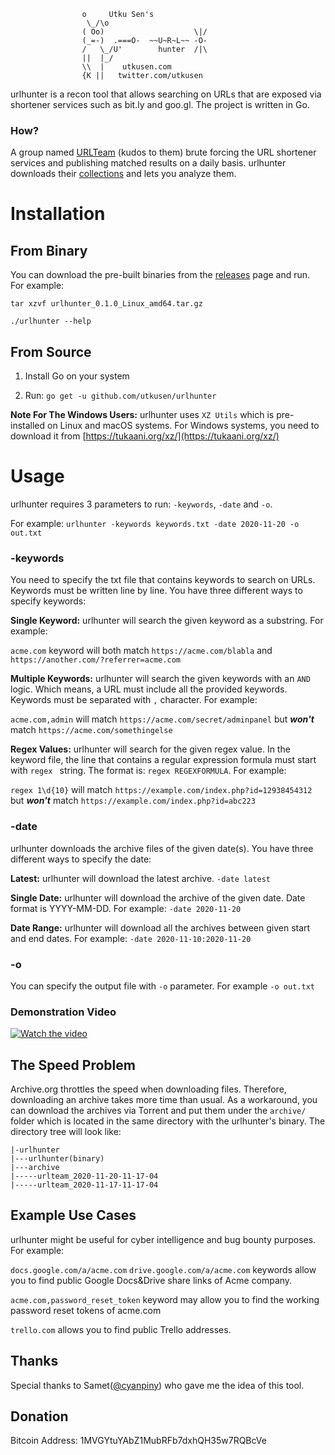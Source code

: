 ```
				o  	  Utku Sen's
				 \_/\o   
				( Oo)                    \|/
				(_=-)  .===O-  ~~U~R~L~~ -O-
				/   \_/U'        hunter  /|\
				||  |_/
				\\  |    utkusen.com
				{K ||	twitter.com/utkusen
```

urlhunter is a recon tool that allows searching on URLs that are exposed via shortener services such as bit.ly and goo.gl. The project is written in Go.

### How?

A group named [URLTeam](https://archiveteam.org/index.php?title=URLTeam) (kudos to them) brute forcing the URL shortener services and publishing matched results on a daily basis. urlhunter downloads their [collections](https://archive.org/details/UrlteamWebCrawls) and lets you analyze them. 

# Installation

## From Binary

You can download the pre-built binaries from the [releases](https://github.com/utkusen/urlhunter/releases/latest) page and run. For example:

`tar xzvf urlhunter_0.1.0_Linux_amd64.tar.gz`

`./urlhunter --help`

## From Source

1) Install Go on your system

2) Run: `go get -u github.com/utkusen/urlhunter`

**Note For The Windows Users:** urlhunter uses `XZ Utils` which is pre-installed on Linux and macOS systems. For Windows systems, you need to download it from [https://tukaani.org/xz/](https://tukaani.org/xz/)

# Usage

urlhunter requires 3 parameters to run: `-keywords`, `-date` and `-o`. 

For example: `urlhunter -keywords keywords.txt -date 2020-11-20 -o out.txt`

### -keywords

You need to specify the txt file that contains keywords to search on URLs. Keywords must be written line by line. You have three different ways to specify keywords:

**Single Keyword:** urlhunter will search the given keyword as a substring. For example:

`acme.com` keyword will both match `https://acme.com/blabla` and `https://another.com/?referrer=acme.com`

**Multiple Keywords:** urlhunter will search the given keywords with an `AND` logic. Which means, a URL must include all the provided keywords. Keywords must be separated with `,` character. For example:

`acme.com,admin` will match `https://acme.com/secret/adminpanel` but **_won't_** match `https://acme.com/somethingelse`

**Regex Values:** urlhunter will search for the given regex value. In the keyword file, the line that contains a regular expression formula must start with `regex ` string. The format is: `regex REGEXFORMULA`. For example:

`regex 1\d{10}` will match `https://example.com/index.php?id=12938454312` but **_won't_** match `https://example.com/index.php?id=abc223`

### -date

urlhunter downloads the archive files of the given date(s). You have three different ways to specify the date:

**Latest:** urlhunter will download the latest archive. `-date latest`

**Single Date:** urlhunter will download the archive of the given date. Date format is YYYY-MM-DD. 
For example: `-date 2020-11-20`

**Date Range:** urlhunter will download all the archives between given start and end dates. 
For example: `-date 2020-11-10:2020-11-20`

### -o

You can specify the output file with `-o` parameter. For example `-o out.txt`

### Demonstration Video

[![Watch the video](https://i.imgur.com/J2CrvfM.png)](https://www.youtube.com/watch?v=Ct086YRm7i8)

## The Speed Problem

Archive.org throttles the speed when downloading files. Therefore, downloading an archive takes more time than usual. As a workaround, you can download the archives via Torrent and put them under the `archive/` folder which is located in the same directory with the urlhunter's binary. The directory tree will look like:

```
|-urlhunter
|---urlhunter(binary)
|---archive
|-----urlteam_2020-11-20-11-17-04
|-----urlteam_2020-11-17-11-17-04
```

## Example Use Cases

urlhunter might be useful for cyber intelligence and bug bounty purposes. For example:

`docs.google.com/a/acme.com` `drive.google.com/a/acme.com` keywords allow you to find public Google Docs&Drive share links of Acme company.

`acme.com,password_reset_token` keyword may allow you to find the working password reset tokens of acme.com

`trello.com` allows you to find public Trello addresses.

## Thanks

Special thanks to Samet([@cyanpiny](https://twitter.com/cyanpiny)) who gave me the idea of this tool. 

## Donation

Bitcoin Address: 1MVGYtuYAbZ1MubRFb7dxhQH35w7RQBcVe
